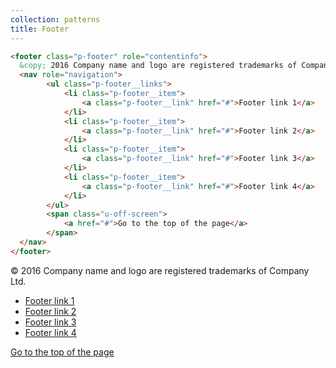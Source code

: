 ```yaml
---
collection: patterns
title: Footer
---
```


```html
<footer class="p-footer" role="contentinfo">
  &copy; 2016 Company name and logo are registered trademarks of Company Ltd.
  <nav role="navigation">
        <ul class="p-footer__links">
            <li class="p-footer__item">
                <a class="p-footer__link" href="#">Footer link 1</a>
            </li>
            <li class="p-footer__item">
                <a class="p-footer__link" href="#">Footer link 2</a>
            </li>
            <li class="p-footer__item">
                <a class="p-footer__link" href="#">Footer link 3</a>
            </li>
            <li class="p-footer__item">
                <a class="p-footer__link" href="#">Footer link 4</a>
            </li>
        </ul>
        <span class="u-off-screen">
            <a href="#">Go to the top of the page</a>
        </span>
  </nav>
</footer>
```

<footer class="p-footer" role="contentinfo">
  <p class="p-footer__copy">&copy; 2016 Company name and logo are registered trademarks of Company Ltd.</p>
  <nav role="navigation">
        <ul class="p-footer__links">
            <li class="p-footer__item">
                <a class="p-footer__link" href="#">Footer link 1</a>
            </li>
            <li class="p-footer__item">
                <a class="p-footer__link" href="#">Footer link 2</a>
            </li>
            <li class="p-footer__item">
                <a class="p-footer__link" href="#">Footer link 3</a>
            </li>
            <li class="p-footer__item">
                <a class="p-footer__link" href="#">Footer link 4</a>
            </li>
        </ul>
        <span class="u-off-screen">
            <a href="#">Go to the top of the page</a>
        </span>
  </nav>
</footer>
